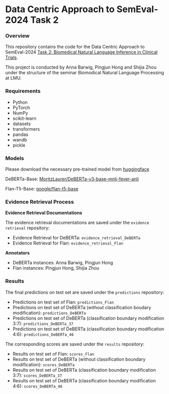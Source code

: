 # Data Centric Approach to SemEval-2024 Task 2

### Overview
This repository contains the code for the Data Centric Approach to SemEval-2024 [Task 2: Biomedical Natural Language Inference in Clinical Trials](https://sites.google.com/view/nli4ct/semeval-2024).

This project is conducted by Anna Barwig, Pingjun Hong and Shijia Zhou under the structure of the seminar Biomodical Natural Language Processing at LMU.

### Requirements
- Python
- PyTorch
- NumPy
- scikit-learn
- datasets
- transformers
- pandas
- wandb
- pickle

### Models
Please download the necessary pre-trained model from [huggingface](https://huggingface.co/)

DeBERTa-Base: [MoritzLaurer/DeBERTa-v3-base-mnli-fever-anli](https://huggingface.co/MoritzLaurer/DeBERTa-v3-base-mnli-fever-anli)

Flan-T5-Base: [google/flan-t5-base](https://huggingface.co/google/flan-t5-base)

### Evidence Retrieval Process
**Evidence Retrieval Documentations**

The evidence retrieval documentations are saved under the `evidence retrieval` repository:
- Evidence Retrieval for DeBERTa: `evidence_retrieval_DeBERTa`
- Evidence Retrieval for Flan: `evidence_retrieval_Flan`

**Annotators**

- DeBERTa instances: Anna Barwig, Pingjun Hong
- Flan instances: Pingjun Hong, Shijia Zhou

### Results

The final predictions on test set are saved under the `predictions` repository:
- Predictions on test set of Flan: `predictions_Flan`
- Predictions on test set of DeBERTa (without classification boudary modification): `predictions_DeBERTa`
- Predictions on test set of DeBERTa (classification boundary modification 3:7): `predictions_DeBERTa_37`
- Predictions on test set of DeBERTa (classification boundary modification 4:6): `predictions_DeBERTa_46`

The corresponding scores are saved under the `results` repository:
- Results on test set of Flan: `scores_Flan`
- Results on test set of DeBERTa (without classification boundary modification): `scores_DeBERTa`
- Results on test set of DeBERTa (classification boundary modification 3:7): `scores_DeBERTa_37`
- Results on test set of DeBERTa (classification boundary modification 4:6): `scores_DeBERTa_46`
